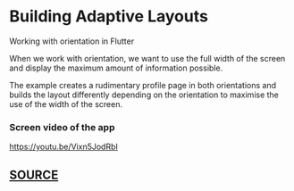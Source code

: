 # Building Adaptive Layouts

Working with orientation in Flutter

When we work with orientation, we want to use the full width of the screen and display the maximum amount of information possible.

The example creates a rudimentary profile page in both orientations and builds the layout differently depending on the orientation to maximise the use of the width of the screen.

### Screen video of the app

https://youtu.be/Vixn5JodRbI

## [SOURCE](https://medium.com/flutter-community/developing-for-multiple-screen-sizes-and-orientations-in-flutter-fragments-in-flutter-a4c51b849434)


